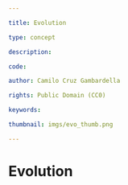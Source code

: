```yaml
---

title: Evolution

type: concept

description: 

code:

author: Camilo Cruz Gambardella

rights: Public Domain (CC0)

keywords: 

thumbnail: imgs/evo_thumb.png

---
```


# Evolution

